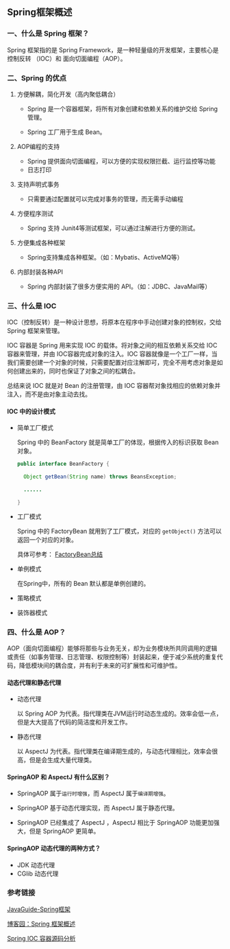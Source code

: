 

## Spring框架概述

### 一、什么是 Spring 框架？

Spring 框架指的是 Spring Framework，是一种轻量级的开发框架，主要核心是控制反转 （IOC）和 面向切面编程（AOP）。

### 二、Spring 的优点

1. 方便解耦，简化开发（高内聚低耦合）

   - Spring 是一个容器框架，将所有对象创建和依赖关系的维护交给 Spring 管理。

   - Spring 工厂用于生成 Bean。

2. AOP编程的支持

   - Spring 提供面向切面编程，可以方便的实现权限拦截、运行监控等功能
   - 日志打印

3. 支持声明式事务

   - 只需要通过配置就可以完成对事务的管理，而无需手动编程

4. 方便程序测试

   - Spring 支持 Junit4等测试框架，可以通过注解进行方便的测试。

5. 方便集成各种框架

   - Spring支持集成各种框架。（如：Mybatis、ActiveMQ等）

6. 内部封装各种API

   - Spring 内部封装了很多方便实用的 API。（如：JDBC、JavaMail等）



### 三、什么是 IOC

IOC（控制反转）是一种设计思想，将原本在程序中手动创建对象的控制权，交给 Spring 框架来管理。

IOC 容器是 Spring 用来实现 IOC 的载体。将对象之间的相互依赖关系交给 IOC 容器来管理，并由 IOC容器完成对象的注入。IOC 容器就像是一个工厂一样，当我们需要创建一个对象的时候，只需要配置对应注解即可，完全不用考虑对象是如何创建出来的，同时也保证了对象之间的松耦合。

总结来说 IOC 就是对 Bean 的注册管理，由 IOC 容器帮对象找相应的依赖对象并注入，而不是由对象主动去找。

#### IOC 中的设计模式

- 简单工厂模式

  Spring 中的 BeanFactory 就是简单工厂的体现，根据传入的标识获取 Bean 对象。

  ```java
  public interface BeanFactory {
    
    Object getBean(String name) throws BeansException;
    
  	......
    
  }
  ```

- 工厂模式

  Spring 中的 FactoryBean 就用到了工厂模式，对应的 `getObject()` 方法可以返回一个对应的对象。

  具体可参考： [FactoryBean总结](FactoryBean.md)

- 单例模式

  在Spring中，所有的 Bean 默认都是单例创建的。

- 策略模式

- 装饰器模式

### 四、什么是 AOP？

AOP（面向切面编程）能够将那些与业务无关，却为业务模块所共同调用的逻辑或责任（如事务管理、日志管理、权限控制等）封装起来，便于减少系统的重复代码，降低模块间的耦合度，并有利于未来的可扩展性和可维护性。

#### 动态代理和静态代理

- 动态代理

  以 Spring AOP 为代表。指代理类在JVM运行时动态生成的。效率会低一点，但是大大提高了代码的简洁度和开发工作。

- 静态代理

  以 AspectJ 为代表。指代理类在编译期生成的，与动态代理相比，效率会很高，但是会生成大量代理类。

#### SpringAOP 和 AspectJ 有什么区别？

- SpringAOP 属于`运行时增强`，而 AspectJ 属于`编译期增强`。

- SpringAOP 基于动态代理实现，而 AspectJ 属于静态代理。

- SpringAOP 已经集成了 AspectJ ，AspectJ 相比于 SpringAOP 功能更加强大，但是 SpringAOP 更简单。

#### SpringAOP 动态代理的两种方式？

- JDK 动态代理
- CGlib 动态代理





### 参考链接

[JavaGuide-Spring框架](https://snailclimb.gitee.io/javaguide/#/docs/system-design/framework/spring/Spring%E5%B8%B8%E8%A7%81%E9%97%AE%E9%A2%98%E6%80%BB%E7%BB%93?id=_1-%e4%bb%80%e4%b9%88%e6%98%af-spring-%e6%a1%86%e6%9e%b6)

[博客园：Spring 框架概述](https://www.cnblogs.com/wanghuaying/p/9678349.html)

[Spring IOC 容器源码分析](https://javadoop.com/post/spring-ioc)

